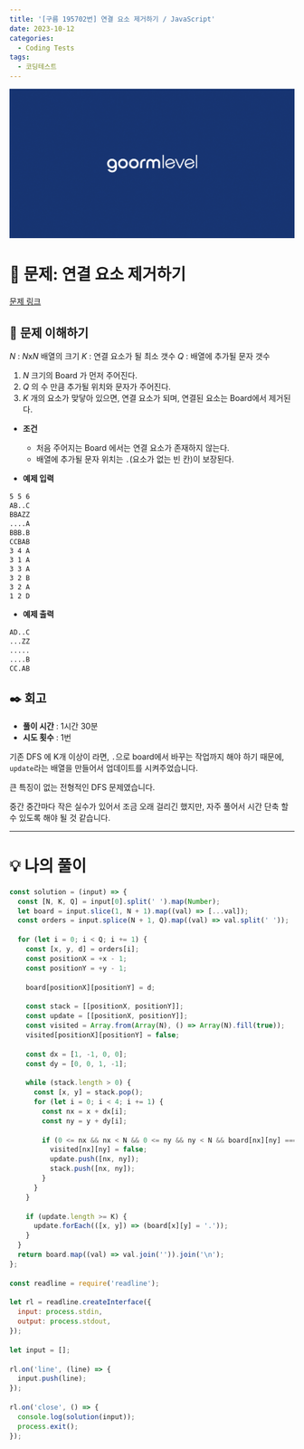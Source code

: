 ```yaml
---
title: '[구름 195702번] 연결 요소 제거하기 / JavaScript'
date: 2023-10-12
categories:
  - Coding Tests
tags:
  - 코딩테스트
---
```


![](images/Pasted%20image%2020231012050100.png)

# 📝 문제: 연결 요소 제거하기

[문제 링크](https://level.goorm.io/exam/195702/%EC%97%B0%EA%B2%B0-%EC%9A%94%EC%86%8C-%EC%A0%9C%EA%B1%B0%ED%95%98%EA%B8%B0/quiz/1)

## 🎯 문제 이해하기

$N$ : $N$x$N$ 배열의 크기 $K$ : 연결 요소가 될 최소 갯수 $Q$ : 배열에 추가될 문자 갯수

1. $N$ 크기의 Board 가 먼저 주어진다.
2. $Q$ 의 수 만큼 추가될 위치와 문자가 주어진다.
3. $K$ 개의 요소가 맞닿아 있으면, 연결 요소가 되며, 연결된 요소는 Board에서 제거된다.

- **조건**

  - 처음 주어지는 Board 에서는 연결 요소가 존재하지 않는다.
  - 배열에 추가될 문자 위치는 `.`(요소가 없는 빈 칸)이 보장된다.

- **예제 입력**

```
5 5 6
AB..C
BBAZZ
....A
BBB.B
CCBAB
3 4 A
3 1 A
3 3 A
3 2 B
3 2 A
1 2 D
```

- **예제 출력**

```
AD..C
...ZZ
.....
....B
CC.AB
```

## ✒️ 회고

- **풀이 시간** : 1시간 30분
- **시도 횟수** : 1번

기존 DFS 에 K개 이상이 라면, `.`으로 board에서 바꾸는 작업까지 해야 하기 때문에, `update`라는 배열을 만들어서 업데이트를 시켜주었습니다.

큰 특징이 없는 전형적인 DFS 문제였습니다.

중간 중간마다 작은 실수가 있어서 조금 오래 걸리긴 했지만, 자주 풀어서 시간 단축 할 수 있도록 해야 될 것 같습니다.

---

# 💡 나의 풀이

```js
const solution = (input) => {
  const [N, K, Q] = input[0].split(' ').map(Number);
  let board = input.slice(1, N + 1).map((val) => [...val]);
  const orders = input.splice(N + 1, Q).map((val) => val.split(' '));

  for (let i = 0; i < Q; i += 1) {
    const [x, y, d] = orders[i];
    const positionX = +x - 1;
    const positionY = +y - 1;

    board[positionX][positionY] = d;

    const stack = [[positionX, positionY]];
    const update = [[positionX, positionY]];
    const visited = Array.from(Array(N), () => Array(N).fill(true));
    visited[positionX][positionY] = false;

    const dx = [1, -1, 0, 0];
    const dy = [0, 0, 1, -1];

    while (stack.length > 0) {
      const [x, y] = stack.pop();
      for (let i = 0; i < 4; i += 1) {
        const nx = x + dx[i];
        const ny = y + dy[i];

        if (0 <= nx && nx < N && 0 <= ny && ny < N && board[nx][ny] === d && visited[nx][ny]) {
          visited[nx][ny] = false;
          update.push([nx, ny]);
          stack.push([nx, ny]);
        }
      }
    }

    if (update.length >= K) {
      update.forEach(([x, y]) => (board[x][y] = '.'));
    }
  }
  return board.map((val) => val.join('')).join('\n');
};

const readline = require('readline');

let rl = readline.createInterface({
  input: process.stdin,
  output: process.stdout,
});

let input = [];

rl.on('line', (line) => {
  input.push(line);
});

rl.on('close', () => {
  console.log(solution(input));
  process.exit();
});
```
